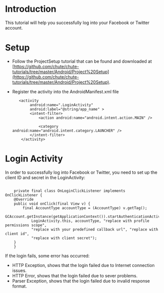 
Introduction
====

This tutorial will help you successfully log into your Facebook or Twitter account.


Setup
====

* Follow the ProjectSetup tutorial that can be found and downloaded at  
  [https://github.com/chute/chute-tutorials/tree/master/Android/Project%20Setup](https://github.com/chute/chute-tutorials/tree/master/Android/Project%20Setup).
  
* Register the activity into the AndroidManifest.xml file

    ```
       <activity
            android:name=".LoginActivity"
            android:label="@string/app_name" >
            <intent-filter>
                <action android:name="android.intent.action.MAIN" />

                <category android:name="android.intent.category.LAUNCHER" />
            </intent-filter>
        </activity>
    ```
 

Login Activity  
====

In order to successfully log into Facebook or Twitter, you need to set up the client ID 
and secret in the LoginActivity:

<pre><code>
    private final class OnLoginClickListener implements OnClickListener {
	@Override
	public void onClick(final View v) {
	    final AccountType accountType = (AccountType) v.getTag();
	    GCAccount.getInstance(getApplicationContext()).startAuthenticationActivity(
		    LoginActivity.this, accountType, "replace with profile permissions scope",
		    "replace with your predefined callback url", "replace with client id",
		    "replace with client secret");
	}
    }
</code></pre> 

If the login fails, some error has occurred: 
* HTTP Exception, shows that the login failed due to Internet connection issues.
* HTTP Error, shows that the login failed due to sever problems.
* Parser Exception, shows that the login failed due to invalid response format. 
       
